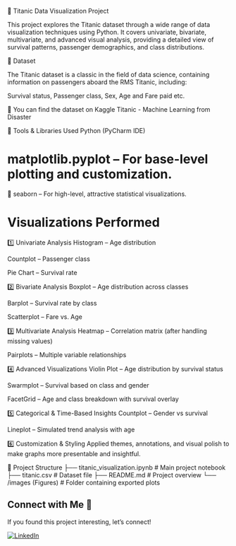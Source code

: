 🚢 Titanic Data Visualization Project

This project explores the Titanic dataset through a wide range of data visualization techniques using Python. It covers univariate, bivariate, multivariate, and advanced visual analysis, providing a detailed view of survival patterns, passenger demographics, and class distributions.

📁 Dataset

The Titanic dataset is a classic in the field of data science, containing information on passengers aboard the RMS Titanic, including:

Survival status, Passenger class, Sex, Age and Fare paid etc.

📌 You can find the dataset on Kaggle Titanic - Machine Learning from Disaster

🔧 Tools & Libraries Used
Python (PyCharm IDE)

# matplotlib.pyplot – For base-level plotting and customization.

🐧 seaborn – For high-level, attractive statistical visualizations.

# Visualizations Performed

1️⃣ Univariate Analysis
Histogram – Age distribution

Countplot – Passenger class

Pie Chart – Survival rate

2️⃣ Bivariate Analysis
Boxplot – Age distribution across classes

Barplot – Survival rate by class

Scatterplot – Fare vs. Age

3️⃣ Multivariate Analysis
Heatmap – Correlation matrix (after handling missing values)

Pairplots – Multiple variable relationships

4️⃣ Advanced Visualizations
Violin Plot – Age distribution by survival status

Swarmplot – Survival based on class and gender

FacetGrid – Age and class breakdown with survival overlay

5️⃣ Categorical & Time-Based Insights
Countplot – Gender vs survival

Lineplot – Simulated trend analysis with age

6️⃣ Customization & Styling
Applied themes, annotations, and visual polish to make graphs more presentable and insightful.

📂 Project Structure
├── titanic_visualization.ipynb   # Main project notebook
├── titanic.csv                   # Dataset file
├── README.md                     # Project overview
└── /images (Figures)             # Folder containing exported plots

## Connect with Me 🤝
If you found this project interesting, let’s connect!  

[![LinkedIn](https://img.shields.io/badge/LinkedIn-Follow%20Me-blue?logo=linkedin&style=for-the-badge)](https://www.linkedin.com/in/sunil-prajapati832) 
